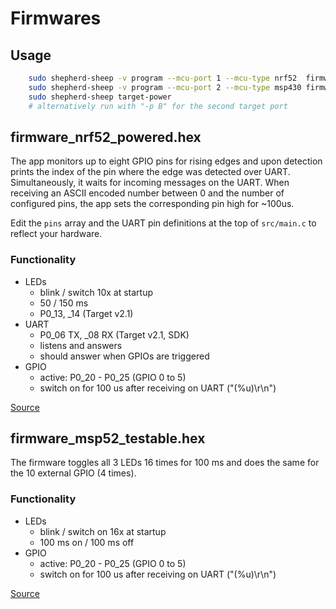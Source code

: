 # Firmwares

## Usage

```Bash
	sudo shepherd-sheep -v program --mcu-port 1 --mcu-type nrf52  firmware_nrf52_testable.hex
	sudo shepherd-sheep -v program --mcu-port 2 --mcu-type msp430 firmware_msp430_testable.hex
	sudo shepherd-sheep target-power
	# alternatively run with "-p B" for the second target port
```


## firmware_nrf52_powered.hex

The app monitors up to eight GPIO pins for rising edges and upon detection prints the index of the pin where the edge was detected over UART. Simultaneously, it waits for incoming messages on the UART. When receiving an ASCII encoded number between 0 and the number of configured pins, the app sets the corresponding pin high for ~100us.

Edit the `pins` array and the UART pin definitions at the top of `src/main.c` to reflect your hardware.

### Functionality

- LEDs
	- blink / switch 10x at startup
	- 50 / 150 ms
	- P0_13, _14 (Target v2.1)
- UART
	- P0_06 TX, _08 RX (Target v2.1, SDK)
	- listens and answers
	- should answer when GPIOs are triggered
- GPIO
	- active: P0_20 - P0_25 (GPIO 0 to 5)
	- switch on for 100 us after receiving on UART ("(%u)\r\n")

[Source](https://github.com/nes-lab/shepherd-targets/tree/main/nrf52_testable)

## firmware_msp52_testable.hex

The firmware toggles all 3 LEDs 16 times for 100 ms and does the same for the 10 external GPIO (4 times).

### Functionality

- LEDs
    - blink / switch on 16x at startup
    - 100 ms on / 100 ms off
- GPIO
    - active: P0_20 - P0_25 (GPIO 0 to 5)
    - switch on for 100 us after receiving on UART ("(%u)\r\n")

[Source](https://github.com/nes-lab/shepherd-targets/tree/main/msp430_testable)
